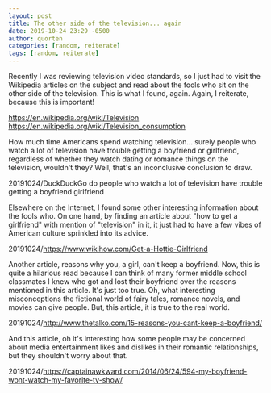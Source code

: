 ```yaml
---
layout: post
title: The other side of the television... again
date: 2019-10-24 23:29 -0500
author: quorten
categories: [random, reiterate]
tags: [random, reiterate]
---
```


Recently I was reviewing television video standards, so I just had to
visit the Wikipedia articles on the subject and read about the fools
who sit on the other side of the television.  This is what I found,
again.  Again, I reiterate, because this is important!

https://en.wikipedia.org/wiki/Television
https://en.wikipedia.org/wiki/Television_consumption

How much time Americans spend watching television... surely people who
watch a lot of television have trouble getting a boyfriend or
girlfriend, regardless of whether they watch dating or romance things
on the television, wouldn't they?  Well, that's an inconclusive
conclusion to draw.

20191024/DuckDuckGo do people who watch a lot of television have
  trouble getting a boyfriend girlfriend

Elsewhere on the Internet, I found some other interesting information
about the fools who.  On one hand, by finding an article about "how to
get a girlfriend" with mention of "television" in it, it just had to
have a few vibes of American culture sprinkled into its advice.

20191024/https://www.wikihow.com/Get-a-Hottie-Girlfriend

<!-- more -->

Another article, reasons why you, a girl, can't keep a boyfriend.
Now, this is quite a hilarious read because I can think of many former
middle school classmates I knew who got and lost their boyfriend over
the reasons mentioned in this article.  It's just too true.  Oh, what
interesting misconceptions the fictional world of fairy tales, romance
novels, and movies can give people.  But, this article, it is true to
the real world.

20191024/http://www.thetalko.com/15-reasons-you-cant-keep-a-boyfriend/

And this article, oh it's interesting how some people may be concerned
about media entertainment likes and dislikes in their romantic
relationships, but they shouldn't worry about that.

20191024/https://captainawkward.com/2014/06/24/594-my-boyfriend-wont-watch-my-favorite-tv-show/
